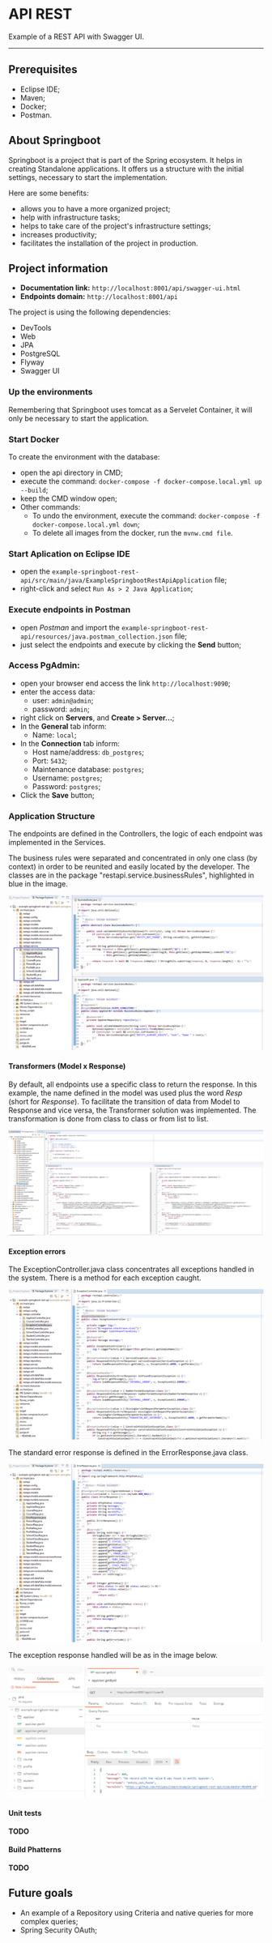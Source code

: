 # API REST

Example of a REST API with Swagger UI.

___

## Prerequisites

- Eclipse IDE;
- Maven;
- Docker;
- Postman.


## About Springboot

Springboot is a project that is part of the Spring ecosystem. It helps in creating Standalone applications. It offers us a structure with the initial settings, necessary to start the implementation.

Here are some benefits:

- allows you to have a more organized project;
- help with infrastructure tasks;
- helps to take care of the project's infrastructure settings;
- increases productivity;
- facilitates the installation of the project in production.


## Project information

- **Documentation link:** `http://localhost:8001/api/swagger-ui.html`
- **Endpoints domain:** `http://localhost:8001/api`

The project is using the following dependencies:

- DevTools
- Web
- JPA
- PostgreSQL
- Flyway
- Swagger UI


### Up the environments

Remembering that Springboot uses tomcat as a Servelet Container, it will only be necessary to start the application.


### Start Docker

To create the environment with the database:
- open the api directory in CMD;
- execute the command: `docker-compose -f docker-compose.local.yml up --build`;
- keep the CMD window open;
- Other commands:
    - To undo the environment, execute the command: `docker-compose -f docker-compose.local.yml down`;
    - To delete all images from the docker, run the `mvnw.cmd file`.


### Start Aplication on Eclipse IDE

- open the `example-springboot-rest-api/src/main/java/ExampleSpringbootRestApiApplication` file;
- right-click and select `Run As > 2 Java Application`;


### Execute endpoints in Postman

- open *Postman* and import the `example-springboot-rest-api/resources/java.postman_collection.json` file;
- just select the endpoints and execute by clicking the **Send** button;


### Access PgAdmin:
- open your browser end access the link `http://localhost:9090`;
- enter the access data:
    - user: `admin@admin`;
    - password: `admin`;
- right click on **Servers**, and **Create > Server...**;
- In the **General** tab inform:
    - Name: `local`;
- In the **Connection** tab inform:
    - Host name/address: `db_postgres`;
    - Port: `5432`;
    - Maintenance database: `postgres`;
    - Username: `postgres`;
    - Password: `postgres`;
- Click the **Save** button;


### Application Structure

The endpoints are defined in the Controllers, the logic of each endpoint was implemented in the Services.

The business rules were separated and concentrated in only one class (by context) in order to be reunited and easily located by the developer. The classes are in the package "restapi.service.businessRules", highlighted in blue in the image.

![](https://github.com/felipesulzbach/example-springboot-rest-api/blob/master/resources/img/Application_Structure/business_rules.png)


#### Transformers (Model x Response)

By default, all endpoints use a specific class to return the response. In this example, the name defined in the model was used plus the word *Resp* (short for *Response*).
To facilitate the transition of data from Model to Response and vice versa, the Transformer solution was implemented. The transformation is done from class to class or from list to list.

![](https://github.com/felipesulzbach/example-springboot-rest-api/blob/master/resources/img/Application_Structure/trasformer.png)


#### Exception errors

The ExceptionController.java class concentrates all exceptions handled in the system. There is a method for each exception caught.

![](https://github.com/felipesulzbach/example-springboot-rest-api/blob/master/resources/img/Application_Structure/exception.png)

The standard error response is defined in the ErrorResponse.java class.

![](https://github.com/felipesulzbach/example-springboot-rest-api/blob/master/resources/img/Application_Structure/default_error_response_class.png)

The exception response handled will be as in the image below.

![](https://github.com/felipesulzbach/example-springboot-rest-api/blob/master/resources/img/Application_Structure/default_error_response.png)


#### Unit tests

**TODO**


#### Build Phatterns

**TODO**


## Future goals

- An example of a Repository using Criteria and native queries for more complex queries;
- Spring Security OAuth;
